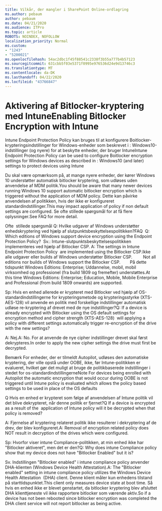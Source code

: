 ```yaml
---
title: Vilkår, der mangler i SharePoint Online-ordlagring
ms.author: pebaum
author: pebaum
ms.date: 04/21/2020
ms.audience: ITPro
ms.topic: article
ROBOTS: NOINDEX, NOFOLLOW
localization_priority: Normal
ms.custom:
- "1243"
- "5200021"
ms.openlocfilehash: 54ac2dbc1f45f88541c2338f3b55a777b4b57123
ms.sourcegitcommit: 631cbb5f03e5371f0995e976536d24e9d13746c3
ms.translationtype: MT
ms.contentlocale: da-DK
ms.lasthandoff: 04/22/2020
ms.locfileid: "43766847"
---
```

# <a name="enabling-bitlocker-encryption-with-intune"></a><span data-ttu-id="06b23-102">Aktivering af Bitlocker-kryptering med Intune</span><span class="sxs-lookup"><span data-stu-id="06b23-102">Enabling Bitlocker Encryption with Intune</span></span>

<span data-ttu-id="06b23-103">Intune Endpoint Protection Policy kan bruges til at konfigurere Boitlocker-krypteringsindstillinger for Windows-enheder som beskrevet i : Windows10-indstillinger (og nyere) for at beskytte enheder, der bruger Intune</span><span class="sxs-lookup"><span data-stu-id="06b23-103">Intune Endpoint Protection Policy can be used to configure Boitlocker encryption settings for Windows devices as described in : Windows10 (and later) settings to protect devices using Intune</span></span>

<span data-ttu-id="06b23-104">Du skal være opmærksom på, at mange nyere enheder, der kører Windows 10 understøtter automatisk bitlocker kryptering, som udløses uden anvendelse af MDM politik.</span><span class="sxs-lookup"><span data-stu-id="06b23-104">You should be aware that many newer devices running Windows 10 support automatic bitlocker encryption which is triggered without the application of MDM policy.</span></span> <span data-ttu-id="06b23-105">Dette kan påvirke anvendelsen af politikken, hvis der ikke er konfigureret standardindstillinger.</span><span class="sxs-lookup"><span data-stu-id="06b23-105">This may impact application of policy if non default settings are configured.</span></span> <span data-ttu-id="06b23-106">Se ofte stillede spørgsmål for at få flere oplysninger.</span><span class="sxs-lookup"><span data-stu-id="06b23-106">See FAQ for more detail.</span></span>


<span data-ttu-id="06b23-107">Ofte  stillede spørgsmål Q: Hvilke udgaver af Windows understøtter enhedskryptering ved hjælp af slutpunktsbeskyttelsespolitikken?</span><span class="sxs-lookup"><span data-stu-id="06b23-107">FAQ  Q: Which editions of Windows support device encryption using the Endpoint Protection Policy?</span></span>
<span data-ttu-id="06b23-108"> Sv.: Intune-slutpunktsbeskyttelsespolitikken implementeres ved hjælp af Bitlocker CSP.</span><span class="sxs-lookup"><span data-stu-id="06b23-108"> A: The settings in Intune Endpoint Protection Policy  are implemented using the Bitlocker CSP.</span></span><span data-ttu-id="06b23-109">Ikke alle udgaver eller builds af Windows understøtter Bitlocker CSP. 
     </span><span class="sxs-lookup"><span data-stu-id="06b23-109">  Not all editions nor builds of Windows support the Bitlocker CSP. 
     </span></span> <span data-ttu-id="06b23-110">På dette tidspunkt Windows Editions: Enterprise; Uddannelse, mobil, mobil virksomhed og professionel (fra build 1809 og fremefter) understøttes.</span><span class="sxs-lookup"><span data-stu-id="06b23-110">At this time Windows Editions: Enterprise; Education, Mobile, Mobile Enterprise and Professional (from build 1809 onwards) are supported.</span></span>




<span data-ttu-id="06b23-111">Sp: Hvis en enhed allerede er krypteret med Bitlocker ved hjælp af OS-standardindstillingerne for krypteringsmetode og krypteringsstyrke (XTS-AES-128) vil anvende en politik med forskellige indstillinger automatisk udløse re-kryptering af drevet med de nye indstillinger?</span><span class="sxs-lookup"><span data-stu-id="06b23-111">Q: If a device is already encrypted with Bitlocker using the OS default settings for encryption method and cipher strength (XTS-AES-128)  will applying a policy with different settings automatically trigger re-encryption of the drive with the new settings?</span></span>

<span data-ttu-id="06b23-112">A: Nej.</span><span class="sxs-lookup"><span data-stu-id="06b23-112">A: No.</span></span> <span data-ttu-id="06b23-113">For at anvende de nye cipher indstillinger drevet skal først dekrypteres.</span><span class="sxs-lookup"><span data-stu-id="06b23-113">In order to apply the new cipher settings the drive must first be decrypted.</span></span>

<span data-ttu-id="06b23-114">Bemærk For enheder, der er tilmeldt Autopilot, udløses den automatiske kryptering, der ville opstå under OOBE, ikke, før Intune-politikken er evalueret, hvilket gør det muligt at bruge de politikbaserede indstillinger i stedet for os-standardindstillingerne</span><span class="sxs-lookup"><span data-stu-id="06b23-114">Note For devices being enrolled with Autopilot the automatic encryption that would occur during OOBE is not triggered until Intune policy is evaluated which allows the policy based settings to be used in place of the OS defaults</span></span>




<span data-ttu-id="06b23-115">Q Hvis en enhed er krypteret som følge af anvendelsen af Intune politik vil det blive dekrypteret, når denne politik er fjernet?</span><span class="sxs-lookup"><span data-stu-id="06b23-115">Q If a device is encrypted as a result of the  application of Intune policy will it be decrypted when that policy is removed?</span></span>

<span data-ttu-id="06b23-116">A: Fjernelse af kryptering relateret politik ikke resulterer i dekryptering af de drev, der blev konfigureret.</span><span class="sxs-lookup"><span data-stu-id="06b23-116">A: Removal of encryption related policy does NOT result in decryption of the drives which were configured.</span></span>




<span data-ttu-id="06b23-117">Sp: Hvorfor viser intune Compliance-politikken, at min enhed ikke har "Bitlocker aktiveret", men det er den?</span><span class="sxs-lookup"><span data-stu-id="06b23-117">Q: Why does intune Compliance policy show that my device does not have "Bitlocker Enabled" but it is?</span></span>

<span data-ttu-id="06b23-118">Sv. Indstillingen "Bitlocker enabled" i intune compliance policy anvender DHA-klienten (Windows Device Health Attestation).</span><span class="sxs-lookup"><span data-stu-id="06b23-118">A: The "Bitlocker enabled" setting in intune compliance policy utilizes the Windows Device Health Attestation  (DHA) client.</span></span> <span data-ttu-id="06b23-119">Denne klient måler kun enhedens tilstand på starttidspunktet.</span><span class="sxs-lookup"><span data-stu-id="06b23-119">This client only measures device state at boot time.</span></span> <span data-ttu-id="06b23-120">Så hvis en enhed ikke er blevet genstartet, da bitlocker kryptering blev afsluttet DHA klienttjeneste vil ikke rapportere bitlocker som værende aktiv.</span><span class="sxs-lookup"><span data-stu-id="06b23-120">So if a device has not been rebooted since bitlocker encryption was completed the DHA client service will not report bitlocker as being active.</span></span>